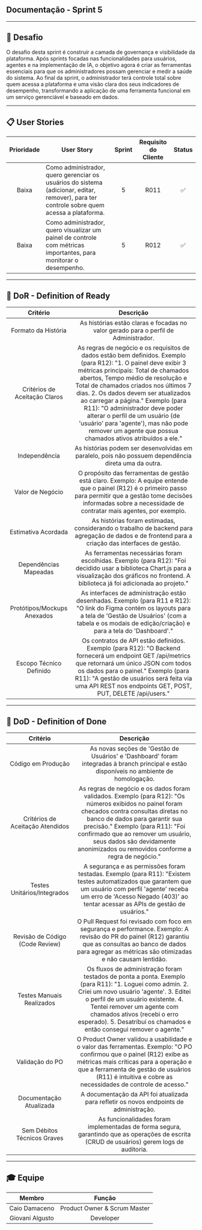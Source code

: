 ## Documentação - Sprint 5

---
## 🏅 Desafio

O desafio desta sprint é construir a camada de governança e visibilidade da plataforma. Após sprints focadas nas funcionalidades para usuários, agentes e na implementação de IA, o objetivo agora é criar as ferramentas essenciais para que os administradores possam gerenciar e medir a saúde do sistema. Ao final da sprint, o administrador terá controle total sobre quem acessa a plataforma e uma visão clara dos seus indicadores de desempenho, transformando a aplicação de uma ferramenta funcional em um serviço gerenciável e baseado em dados.

---
## 📋 User Stories

| Prioridade | User Story                                                                                                                                       | Sprint | Requisito do Cliente | Status   |
| :--------: | -----------------------------------------------------------------------------------------------------------------------------------------------  | :----: | :------------------: | :------: |
|    Baixa	 | Como administrador, quero gerenciar os usuários do sistema (adicionar, editar, remover), para ter controle sobre quem acessa a plataforma.       |   5    | R011                 |    ✅    |
|    Baixa	 |	Como administrador, quero visualizar um painel de controle com métricas importantes, para monitorar o desempenho.                               |   5    | R012                 |    ✅    |

---

## 🏅 DoR - Definition of Ready

|  Critério                    | Descrição                                                                                                                                                                                                                                                                                                                                                                                                                                                                                      |
| :--------------------------: | :--------------------------------------------------------------------------------------------------------------------------------------------------------------------------------------------------------------------------------------------------------------------------------------------------------------------------------------------------------------------------------------------------------------------------------------------------------------------------------------------: |
|Formato da História           |	As histórias estão claras e focadas no valor gerado para o perfil de Administrador.                                                                                                                                                                                                                                                                                                                                                                                                           |
|Critérios de Aceitação Claros |	As regras de negócio e os requisitos de dados estão bem definidos. Exemplo (para R12): "1. O painel deve exibir 3 métricas principais: Total de chamados abertos, Tempo médio de resolução e Total de chamados criados nos últimos 7 dias. 2. Os dados devem ser atualizados ao carregar a página." Exemplo (para R11): "O administrador deve poder alterar o perfil de um usuário (de 'usuário' para 'agente'), mas não pode remover um agente que possua chamados ativos atribuídos a ele." |
|Independência                 |	As histórias podem ser desenvolvidas em paralelo, pois não possuem dependência direta uma da outra.                                                                                                                                                                                                                                                                                                                                                                                           |
|Valor de Negócio              |	O propósito das ferramentas de gestão está claro. Exemplo: A equipe entende que o painel (R12) é o primeiro passo para permitir que a gestão tome decisões informadas sobre a necessidade de contratar mais agentes, por exemplo.                                                                                                                                                                                                                                                             |
|Estimativa Acordada           |	As histórias foram estimadas, considerando o trabalho de backend para agregação de dados e de frontend para a criação das interfaces de gestão.                                                                                                                                                                                                                                                                                                                                               |
|Dependências Mapeadas         |	As ferramentas necessárias foram escolhidas. Exemplo (para R12): "Foi decidido usar a biblioteca Chart.js para a visualização dos gráficos no frontend. A biblioteca já foi adicionada ao projeto."                                                                                                                                                                                                                                                                                           |
|Protótipos/Mockups Anexados   |	As interfaces de administração estão desenhadas. Exemplo (para R11 e R12): "O link do Figma contém os layouts para a tela de 'Gestão de Usuários' (com a tabela e os modais de edição/criação) e para a tela do 'Dashboard'."                                                                                                                                                                                                                                                                 |
|Escopo Técnico Definido       |	Os contratos de API estão definidos. Exemplo (para R12): "O Backend fornecerá um endpoint GET /api/metrics que retornará um único JSON com todos os dados para o painel." Exemplo (para R11): "A gestão de usuários será feita via uma API REST nos endpoints GET, POST, PUT, DELETE /api/users."                                                                                                                                                                                             |

---

## 🏅 DoD - Definition of Done

|  Critério                       | Descrição                                                                                                                                                                                                                                                                                                                                    |
| :-----------------------------: | :------------------------------------------------------------------------------------------------------------------------------------------------------------------------------------------------------------------------------------------------------------------------------------------------------------------------------------------: |
|Código em Produção               |	As novas seções de 'Gestão de Usuários' e 'Dashboard' foram integradas à branch principal e estão disponíveis no ambiente de homologação.                                                                                                                                                                                                    |
|Critérios de Aceitação Atendidos |	As regras de negócio e os dados foram validados. Exemplo (para R12): "Os números exibidos no painel foram checados contra consultas diretas no banco de dados para garantir sua precisão." Exemplo (para R11): "Foi confirmado que ao remover um usuário, seus dados são devidamente anonimizados ou removidos conforme a regra de negócio." |
|Testes Unitários/Integrados      |	A segurança e as permissões foram testadas. Exemplo (para R11): "Existem testes automatizados que garantem que um usuário com perfil 'agente' receba um erro de 'Acesso Negado (403)' ao tentar acessar as APIs de gestão de usuários."                                                                                                      |
|Revisão de Código (Code Review)  |	O Pull Request foi revisado com foco em segurança e performance. Exemplo: A revisão do PR do painel (R12) garantiu que as consultas ao banco de dados para agregar as métricas são otimizadas e não causam lentidão.                                                                                                                         |
|Testes Manuais Realizados        |	Os fluxos de administração foram testados de ponta a ponta. Exemplo (para R11): "1. Loguei como admin. 2. Criei um novo usuário 'agente'. 3. Editei o perfil de um usuário existente. 4. Tentei remover um agente com chamados ativos (recebi o erro esperado). 5. Desatribuí os chamados e então consegui remover o agente."                |
|Validação do PO                  |	O Product Owner validou a usabilidade e o valor das ferramentas. Exemplo: "O PO confirmou que o painel (R12) exibe as métricas mais críticas para a operação e que a ferramenta de gestão de usuários (R11) é intuitiva e cobre as necessidades de controle de acesso."                                                                      |
|Documentação Atualizada          |	A documentação da API foi atualizada para refletir os novos endpoints de administração.                                                                                                                                                                                                                                                      |
|Sem Débitos Técnicos Graves      |	As funcionalidades foram implementadas de forma segura, garantindo que as operações de escrita (CRUD de usuários) gerem logs de auditoria.                                                                                                                                                                                                   |

---

## 🎓 Equipe

| Membro          |  Função                      |
| :-------------: | :--------------------------: |
| Caio Damaceno   | Product Owner & Scrum Master |
| Giovani Algusto | Developer                    |

